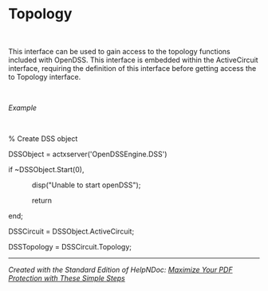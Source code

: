 # Topology

&nbsp;

This interface can be used to gain access to the topology functions included with OpenDSS. This interface is embedded within the ActiveCircuit interface, requiring the definition of this interface before getting access the to Topology interface.

&nbsp;

*Example*

&nbsp;

% Create DSS object

DSSObject = actxserver('OpenDSSEngine.DSS')

if ~DSSObject.Start(0),

&nbsp; &nbsp; &nbsp; &nbsp; &nbsp; &nbsp; disp("Unable to start openDSS");

&nbsp; &nbsp; &nbsp; &nbsp; &nbsp; &nbsp; return

end;

DSSCircuit = DSSObject.ActiveCircuit;

DSSTopology = DSSCircuit.Topology;


***
_Created with the Standard Edition of HelpNDoc: [Maximize Your PDF Protection with These Simple Steps](<https://www.helpndoc.com/step-by-step-guides/how-to-generate-an-encrypted-password-protected-pdf-document/>)_
